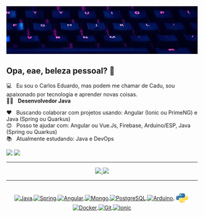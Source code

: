 <img width="auto" src="keyboard.jpg">

## Opa, eae, beleza pessoal? 👋
:computer: &nbsp; Eu sou o Carlos Eduardo, mas podem me chamar de Cadu, sou apaixonado por tecnologia e aprender novas coisas.
<br/>:man_technologist: &nbsp; **Desenvolvedor Java**

:heart: &nbsp; Buscando colaborar com projetos usando: Angular (Ionic ou PrimeNG) e Java (Spring ou Quarkus)
<br/> :blush: &nbsp; Posso te ajudar com: Angular ou Vue.Js, Firebase, Arduino/ESP, Java (Spring ou Quarkus)
<br/> :books: &nbsp; Atualmente estudando: Java e DevOps

<div>
  <a href = "mailto:caduartioli@gmail.com"><img src="https://img.shields.io/badge/-Gmail-%23333?style=for-the-badge&logo=gmail&logoColor=white" target="_blank"></a>
  <a href="https:https://www.linkedin.com/in/carlos-eduardo-artioli/" target="_blank"><img src="https://img.shields.io/badge/-LinkedIn-%230077B5?style=for-the-badge&logo=linkedin&logoColor=white" target="_blank"></a> 
</div>

---

<div align="center">
  <a href="https://github.com/CarlosEduardoArtioli">
    <img height="180em" src="https://github-readme-stats.vercel.app/api/top-langs/?username=CarlosEduardoArtioli&layout=compact&show_icons=true&theme=algolia" />
    <img height="180em" src="https://github-readme-stats.vercel.app/api?username=CarlosEduardoArtioli&show_icons=true&theme=algolia&include_all_commits=true&count_private=true" />
</div>  

---
  
<div style="display: inline_block" align="center"><br>
  <img align="center" alt="Java" height="30" width="40" src="https://cdn.jsdelivr.net/gh/devicons/devicon/icons/java/java-original.svg">
  <img align="center" alt="Spring" height="30" width="40" src="https://cdn.jsdelivr.net/gh/devicons/devicon/icons/spring/spring-original.svg">
  <img align="center" alt="Angular" height="30" width="40" src="https://cdn.jsdelivr.net/gh/devicons/devicon/icons/angularjs/angularjs-original.svg">
  <img align="center" alt="Mongo" height="30" width="40" src="https://cdn.jsdelivr.net/gh/devicons/devicon/icons/mongodb/mongodb-original.svg">
  <img align="center" alt="PostgreSQL" height="30" width="40" src="https://cdn.jsdelivr.net/gh/devicons/devicon/icons/postgresql/postgresql-original.svg">
  <img align="center" alt="Arduino" height="30" width="40" src="https://cdn.jsdelivr.net/gh/devicons/devicon/icons/arduino/arduino-original-wordmark.svg">
  <img align="center" alt="Python" height="30" width="40" src="https://raw.githubusercontent.com/devicons/devicon/master/icons/python/python-original.svg">
  <img align="center" alt="Docker" height="30" width="40" src="https://cdn.jsdelivr.net/gh/devicons/devicon/icons/docker/docker-original.svg">
  <img align="center" alt="Git" height="30" width="40" src="https://cdn.jsdelivr.net/gh/devicons/devicon/icons/git/git-original.svg">
  <img align="center" alt="Ionic" height="30" width="40" src="https://cdn.jsdelivr.net/gh/devicons/devicon/icons/ionic/ionic-original.svg">
</div>
